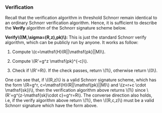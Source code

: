 ### Verification

Recall that the verification algorithm in threshold Schnorr remain identical to an ordinary Schnorr verification algorithm. Hence, it is sufficient to describe the **Verify** algorithm of the Schnorr signature scheme below.

**Verify\\((M,\sigma=(R,z),pk)\\):** This is just the standard Schnorr verify algorithm, which can be publicly run by anyone. It works as follow: 


1. Compute \\(c=\mathsf{H}(R||\mathsf{pk}||M)\\).

2. Compute \\(R'=g^z \mathsf{pk}^{-c}\\).

3. Check if \\(R'=R\\). If the check passes, return \\(1\\), otherwise return \\(0\\).

One can see that, if \\((R,z)\\) is a valid Schnorr signature scheme, which has the form \\(R=g^r, c=\mathsf{H}(R||\mathsf{pk}||M)\\) and \\(z=r+c \cdot \mathsf{sk})\\), then the verification algorithm above returns \\(1\\) since \\(R'=g^{z-\mathsf{sk}\cdot c}=g^r=R\\). The converse direction also holds, i.e, if the verify algorithm above return \\(1\\), then \\((R,c,z)\\) must be  a valid Schnorr signature which have the form above.